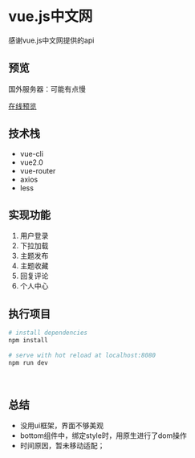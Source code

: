 # vue.js中文网

感谢vue.js中文网提供的api
 
## 预览
国外服务器：可能有点慢
 
[在线预览](https://app102.herokuapp.com/#/)
 
 
 
## 技术栈
 
 - vue-cli
 - vue2.0
 - vue-router
 - axios
 - less 
 
## 实现功能
 
 1. 用户登录
 2. 下拉加载
 3. 主题发布
 4. 主题收藏
 5.  回复评论
 6. 个人中心
 
## 执行项目
 
``` bash
# install dependencies
npm install
 
# serve with hot reload at localhost:8080
npm run dev
 
 
```
 
## 总结

 - 没用ui框架，界面不够美观
 - bottom组件中，绑定style时，用原生进行了dom操作
 - 时间原因，暂未移动适配；